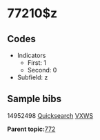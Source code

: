 # 77210$z

## Codes

-   Indicators
    -   First: 1
    -   Second: 0
-   Subfield: z

## Sample bibs

14952498 [Quicksearch](https://search.library.yale.edu/catalog/14952498) [VXWS](http://prodorbis.library.yale.edu:7014/vxws/GetHoldingsService?bibId=14952498)

**Parent topic:**[772](../../tags/772/772.md)

